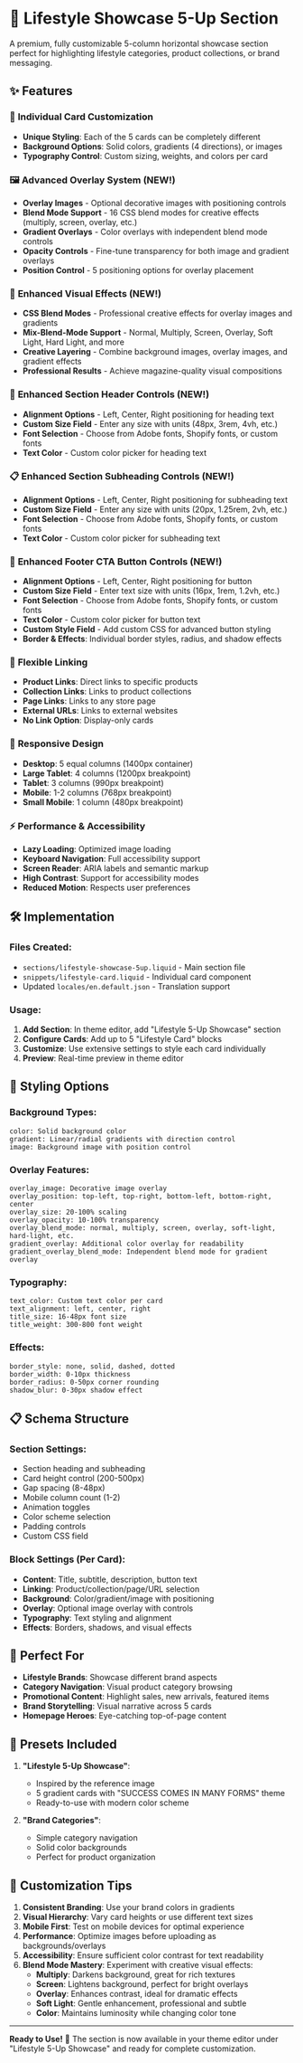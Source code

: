 # 🎨 Lifestyle Showcase 5-Up Section

A premium, fully customizable 5-column horizontal showcase section perfect for highlighting lifestyle categories, product collections, or brand messaging.

## ✨ Features

### 🎯 **Individual Card Customization**
- **Unique Styling**: Each of the 5 cards can be completely different
- **Background Options**: Solid colors, gradients (4 directions), or images
- **Typography Control**: Custom sizing, weights, and colors per card

### 🖼️ **Advanced Overlay System** (NEW!)
- **Overlay Images** - Optional decorative images with positioning controls
- **Blend Mode Support** - 16 CSS blend modes for creative effects (multiply, screen, overlay, etc.)
- **Gradient Overlays** - Color overlays with independent blend mode controls
- **Opacity Controls** - Fine-tune transparency for both image and gradient overlays
- **Position Control** - 5 positioning options for overlay placement

### 🎨 **Enhanced Visual Effects** (NEW!)
- **CSS Blend Modes** - Professional creative effects for overlay images and gradients
- **Mix-Blend-Mode Support** - Normal, Multiply, Screen, Overlay, Soft Light, Hard Light, and more
- **Creative Layering** - Combine background images, overlay images, and gradient effects
- **Professional Results** - Achieve magazine-quality visual compositions

### 📝 **Enhanced Section Header Controls** (NEW!)
- **Alignment Options** - Left, Center, Right positioning for heading text
- **Custom Size Field** - Enter any size with units (48px, 3rem, 4vh, etc.)
- **Font Selection** - Choose from Adobe fonts, Shopify fonts, or custom fonts
- **Text Color** - Custom color picker for heading text

### 📋 **Enhanced Section Subheading Controls** (NEW!)
- **Alignment Options** - Left, Center, Right positioning for subheading text
- **Custom Size Field** - Enter any size with units (20px, 1.25rem, 2vh, etc.)
- **Font Selection** - Choose from Adobe fonts, Shopify fonts, or custom fonts
- **Text Color** - Custom color picker for subheading text

### 🔗 **Enhanced Footer CTA Button Controls** (NEW!)
- **Alignment Options** - Left, Center, Right positioning for button
- **Custom Size Field** - Enter text size with units (16px, 1rem, 1.2vh, etc.)
- **Font Selection** - Choose from Adobe fonts, Shopify fonts, or custom fonts
- **Text Color** - Custom color picker for button text
- **Custom Style Field** - Add custom CSS for advanced button styling
- **Border & Effects**: Individual border styles, radius, and shadow effects

### 🔗 **Flexible Linking**
- **Product Links**: Direct links to specific products
- **Collection Links**: Links to product collections
- **Page Links**: Links to any store page
- **External URLs**: Links to external websites
- **No Link Option**: Display-only cards

### 📱 **Responsive Design**
- **Desktop**: 5 equal columns (1400px container)
- **Large Tablet**: 4 columns (1200px breakpoint)
- **Tablet**: 3 columns (990px breakpoint)
- **Mobile**: 1-2 columns (768px breakpoint)
- **Small Mobile**: 1 column (480px breakpoint)

### ⚡ **Performance & Accessibility**
- **Lazy Loading**: Optimized image loading
- **Keyboard Navigation**: Full accessibility support
- **Screen Reader**: ARIA labels and semantic markup
- **High Contrast**: Support for accessibility modes
- **Reduced Motion**: Respects user preferences

## 🛠️ **Implementation**

### Files Created:
- `sections/lifestyle-showcase-5up.liquid` - Main section file
- `snippets/lifestyle-card.liquid` - Individual card component
- Updated `locales/en.default.json` - Translation support

### Usage:
1. **Add Section**: In theme editor, add "Lifestyle 5-Up Showcase" section
2. **Configure Cards**: Add up to 5 "Lifestyle Card" blocks
3. **Customize**: Use extensive settings to style each card individually
4. **Preview**: Real-time preview in theme editor

## 🎨 **Styling Options**

### Background Types:
```liquid
color: Solid background color
gradient: Linear/radial gradients with direction control
image: Background image with position control
```

### Overlay Features:
```liquid
overlay_image: Decorative image overlay
overlay_position: top-left, top-right, bottom-left, bottom-right, center
overlay_size: 20-100% scaling
overlay_opacity: 10-100% transparency
overlay_blend_mode: normal, multiply, screen, overlay, soft-light, hard-light, etc.
gradient_overlay: Additional color overlay for readability
gradient_overlay_blend_mode: Independent blend mode for gradient overlay
```

### Typography:
```liquid
text_color: Custom text color per card
text_alignment: left, center, right
title_size: 16-48px font size
title_weight: 300-800 font weight
```

### Effects:
```liquid
border_style: none, solid, dashed, dotted
border_width: 0-10px thickness
border_radius: 0-50px corner rounding
shadow_blur: 0-30px shadow effect
```

## 📋 **Schema Structure**

### Section Settings:
- Section heading and subheading
- Card height control (200-500px)
- Gap spacing (8-48px)
- Mobile column count (1-2)
- Animation toggles
- Color scheme selection
- Padding controls
- Custom CSS field

### Block Settings (Per Card):
- **Content**: Title, subtitle, description, button text
- **Linking**: Product/collection/page/URL selection
- **Background**: Color/gradient/image with positioning
- **Overlay**: Optional image overlay with controls
- **Typography**: Text styling and alignment
- **Effects**: Borders, shadows, and visual effects

## 🎯 **Perfect For**

- **Lifestyle Brands**: Showcase different brand aspects
- **Category Navigation**: Visual product category browsing
- **Promotional Content**: Highlight sales, new arrivals, featured items
- **Brand Storytelling**: Visual narrative across 5 cards
- **Homepage Heroes**: Eye-catching top-of-page content

## 🚀 **Presets Included**

1. **"Lifestyle 5-Up Showcase"**: 
   - Inspired by the reference image
   - 5 gradient cards with "SUCCESS COMES IN MANY FORMS" theme
   - Ready-to-use with modern color scheme

2. **"Brand Categories"**:
   - Simple category navigation
   - Solid color backgrounds
   - Perfect for product organization

## 🔧 **Customization Tips**

1. **Consistent Branding**: Use your brand colors in gradients
2. **Visual Hierarchy**: Vary card heights or use different text sizes
3. **Mobile First**: Test on mobile devices for optimal experience
4. **Performance**: Optimize images before uploading as backgrounds/overlays
5. **Accessibility**: Ensure sufficient color contrast for text readability
6. **Blend Mode Mastery**: Experiment with creative visual effects:
   - **Multiply**: Darkens background, great for rich textures
   - **Screen**: Lightens background, perfect for bright overlays
   - **Overlay**: Enhances contrast, ideal for dramatic effects
   - **Soft Light**: Gentle enhancement, professional and subtle
   - **Color**: Maintains luminosity while changing color tone

---

**Ready to Use!** 🎉 The section is now available in your theme editor under "Lifestyle 5-Up Showcase" and ready for complete customization.